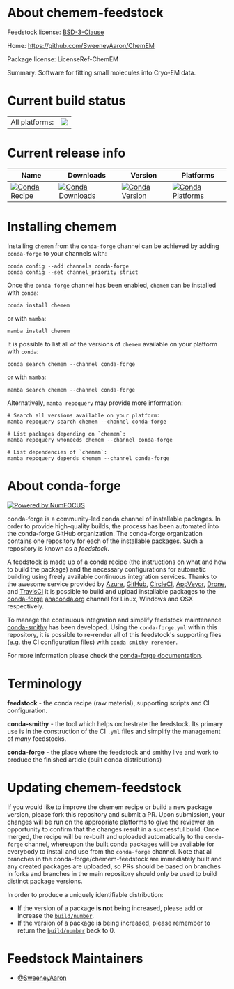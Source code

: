 About chemem-feedstock
======================

Feedstock license: [BSD-3-Clause](https://github.com/conda-forge/chemem-feedstock/blob/main/LICENSE.txt)

Home: https://github.com/SweeneyAaron/ChemEM

Package license: LicenseRef-ChemEM

Summary: Software for fitting small molecules into Cryo-EM data.

Current build status
====================


<table><tr><td>All platforms:</td>
    <td>
      <a href="https://dev.azure.com/conda-forge/feedstock-builds/_build/latest?definitionId=26406&branchName=main">
        <img src="https://dev.azure.com/conda-forge/feedstock-builds/_apis/build/status/chemem-feedstock?branchName=main">
      </a>
    </td>
  </tr>
</table>

Current release info
====================

| Name | Downloads | Version | Platforms |
| --- | --- | --- | --- |
| [![Conda Recipe](https://img.shields.io/badge/recipe-chemem-green.svg)](https://anaconda.org/conda-forge/chemem) | [![Conda Downloads](https://img.shields.io/conda/dn/conda-forge/chemem.svg)](https://anaconda.org/conda-forge/chemem) | [![Conda Version](https://img.shields.io/conda/vn/conda-forge/chemem.svg)](https://anaconda.org/conda-forge/chemem) | [![Conda Platforms](https://img.shields.io/conda/pn/conda-forge/chemem.svg)](https://anaconda.org/conda-forge/chemem) |

Installing chemem
=================

Installing `chemem` from the `conda-forge` channel can be achieved by adding `conda-forge` to your channels with:

```
conda config --add channels conda-forge
conda config --set channel_priority strict
```

Once the `conda-forge` channel has been enabled, `chemem` can be installed with `conda`:

```
conda install chemem
```

or with `mamba`:

```
mamba install chemem
```

It is possible to list all of the versions of `chemem` available on your platform with `conda`:

```
conda search chemem --channel conda-forge
```

or with `mamba`:

```
mamba search chemem --channel conda-forge
```

Alternatively, `mamba repoquery` may provide more information:

```
# Search all versions available on your platform:
mamba repoquery search chemem --channel conda-forge

# List packages depending on `chemem`:
mamba repoquery whoneeds chemem --channel conda-forge

# List dependencies of `chemem`:
mamba repoquery depends chemem --channel conda-forge
```


About conda-forge
=================

[![Powered by
NumFOCUS](https://img.shields.io/badge/powered%20by-NumFOCUS-orange.svg?style=flat&colorA=E1523D&colorB=007D8A)](https://numfocus.org)

conda-forge is a community-led conda channel of installable packages.
In order to provide high-quality builds, the process has been automated into the
conda-forge GitHub organization. The conda-forge organization contains one repository
for each of the installable packages. Such a repository is known as a *feedstock*.

A feedstock is made up of a conda recipe (the instructions on what and how to build
the package) and the necessary configurations for automatic building using freely
available continuous integration services. Thanks to the awesome service provided by
[Azure](https://azure.microsoft.com/en-us/services/devops/), [GitHub](https://github.com/),
[CircleCI](https://circleci.com/), [AppVeyor](https://www.appveyor.com/),
[Drone](https://cloud.drone.io/welcome), and [TravisCI](https://travis-ci.com/)
it is possible to build and upload installable packages to the
[conda-forge](https://anaconda.org/conda-forge) [anaconda.org](https://anaconda.org/)
channel for Linux, Windows and OSX respectively.

To manage the continuous integration and simplify feedstock maintenance
[conda-smithy](https://github.com/conda-forge/conda-smithy) has been developed.
Using the ``conda-forge.yml`` within this repository, it is possible to re-render all of
this feedstock's supporting files (e.g. the CI configuration files) with ``conda smithy rerender``.

For more information please check the [conda-forge documentation](https://conda-forge.org/docs/).

Terminology
===========

**feedstock** - the conda recipe (raw material), supporting scripts and CI configuration.

**conda-smithy** - the tool which helps orchestrate the feedstock.
                   Its primary use is in the construction of the CI ``.yml`` files
                   and simplify the management of *many* feedstocks.

**conda-forge** - the place where the feedstock and smithy live and work to
                  produce the finished article (built conda distributions)


Updating chemem-feedstock
=========================

If you would like to improve the chemem recipe or build a new
package version, please fork this repository and submit a PR. Upon submission,
your changes will be run on the appropriate platforms to give the reviewer an
opportunity to confirm that the changes result in a successful build. Once
merged, the recipe will be re-built and uploaded automatically to the
`conda-forge` channel, whereupon the built conda packages will be available for
everybody to install and use from the `conda-forge` channel.
Note that all branches in the conda-forge/chemem-feedstock are
immediately built and any created packages are uploaded, so PRs should be based
on branches in forks and branches in the main repository should only be used to
build distinct package versions.

In order to produce a uniquely identifiable distribution:
 * If the version of a package **is not** being increased, please add or increase
   the [``build/number``](https://docs.conda.io/projects/conda-build/en/latest/resources/define-metadata.html#build-number-and-string).
 * If the version of a package **is** being increased, please remember to return
   the [``build/number``](https://docs.conda.io/projects/conda-build/en/latest/resources/define-metadata.html#build-number-and-string)
   back to 0.

Feedstock Maintainers
=====================

* [@SweeneyAaron](https://github.com/SweeneyAaron/)

